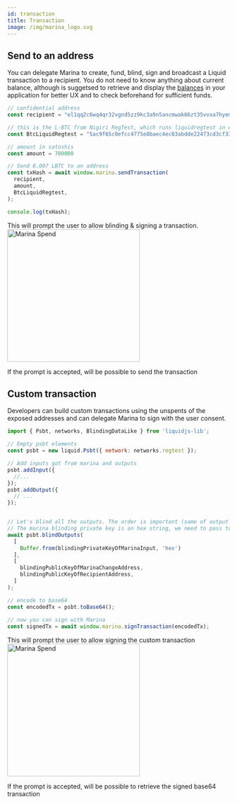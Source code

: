 ```yaml
---
id: transaction
title: Transaction
image: /img/marina_logo.svg
---
```


## Send to an address

You can delegate Marina to create, fund, blind, sign and broadcast a Liquid transaction to a recipient. You do not need to know anything about current balance, although is suggetsed to retrieve and display the [balances](balances.md) in your application for better UX and to check beforehand for sufficient funds.


```js
// confidential address
const recipient = "el1qq2c6wq4qr32vgnd5zz9kc3a9n5ancmwak66zt35vvxa7hyemqw773mtlp8z0mmwm6y5tfcq53qv5y9rfq83kqfwwquxvepy6g"

// this is the L-BTC from Nigiri RegTest, which runs liquidregtest in elements.conf
const BtcLiquidRegtest = "5ac9f65c0efcc4775e0baec4ec03abdde22473cd3cf33c0419ca290e0751b225"

// amount in satoshis
const amount = 700000

// Send 0.007 LBTC to an address
const txHash = await window.marina.sendTransaction(
  recipient,
  amount,
  BtcLiquidRegtest,
);

console.log(txHash);
```

This will prompt the user to allow blinding & signing a transaction.
<img src="/img/marina_spend.png" alt="Marina Spend" width="300"/>

If the prompt is accepted, will be possible to send the transaction



## Custom transaction

Developers can build custom transactions using the unspents of the exposed addresses and can delegate Marina to sign with the user consent.



```js
import { Psbt, networks, BlindingDataLike } from 'liquidjs-lib';

// Empty psbt elements
const psbt = new liquid.Psbt({ network: networks.regtest });

// Add inputs got from marina and outputs 
psbt.addInput({
  //...
});
psbt.addOutput({
  // ...
});


// Let's blind all the outputs. The order is important (same of output and some blinding key)
// The marina blinding private key is an hex string, we need to pass to Buffer.
await psbt.blindOutputs(
  [
    Buffer.from(blindingPrivateKeyOfMarinaInput, 'hex')
  ],
  [
    blindingPublicKeyOfMarinaChangeAddress,
    blindingPublicKeyOfRecipientAddress,
  ]
);

// encode to base64
const encodedTx = psbt.toBase64();
        
// now you can sign with Marina
const signedTx = await window.marina.signTransaction(encodedTx);
```


This will prompt the user to allow signing the custom transaction
<img src="/img/marina_spend.png" alt="Marina Spend" width="300"/>

If the prompt is accepted, will be possible to retrieve the signed base64 transaction


